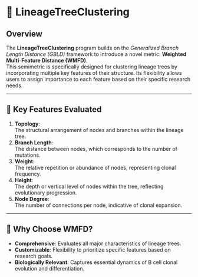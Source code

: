 # 🧫 **LineageTreeClustering**  

## Overview  
The **LineageTreeClustering** program builds on the *Generalized Branch Length Distance (GBLD)* framework to introduce a novel metric: **Weighted Multi-Feature Distance (WMFD)**.  
This semimetric is specifically designed for clustering lineage trees by incorporating multiple key features of their structure. Its flexibility allows users to assign importance to each feature based on their specific research needs.  

---

## 🔑 **Key Features Evaluated**  
1. **Topology**:  
   The structural arrangement of nodes and branches within the lineage tree.  
2. **Branch Length**:  
   The distance between nodes, which corresponds to the number of mutations.  
3. **Weight**:  
   The relative repetition or abundance of nodes, representing clonal frequency.  
4. **Height**:  
   The depth or vertical level of nodes within the tree, reflecting evolutionary progression.  
5. **Node Degree**:  
   The number of connections per node, indicative of clonal expansion.  

---

## 🌟 **Why Choose WMFD?**  
- **Comprehensive**: Evaluates all major characteristics of lineage trees.  
- **Customizable**: Flexibility to prioritize specific features based on research goals.  
- **Biologically Relevant**: Captures essential dynamics of B cell clonal evolution and differentiation.  

